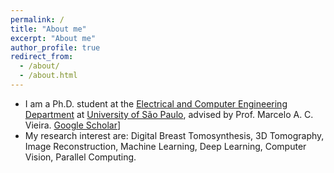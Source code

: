```yaml
---
permalink: /
title: "About me"
excerpt: "About me"
author_profile: true
redirect_from: 
  - /about/
  - /about.html
---
```


* I am a Ph.D. student at the [Electrical and Computer Engineering Department](http://www.sel.eesc.usp.br/sel/) at [University of São Paulo](http://www.eesc.usp.br/portaleesc/en/), advised by Prof. Marcelo A. C. Vieira. [Google Scholar](https://scholar.google.com.br/citations?user=zQBOH_kAAAAJ&hl=en)]
* My research interest are: Digital Breast Tomosynthesis, 3D Tomography, Image Reconstruction, Machine Learning, Deep Learning, Computer Vision, Parallel Computing.


